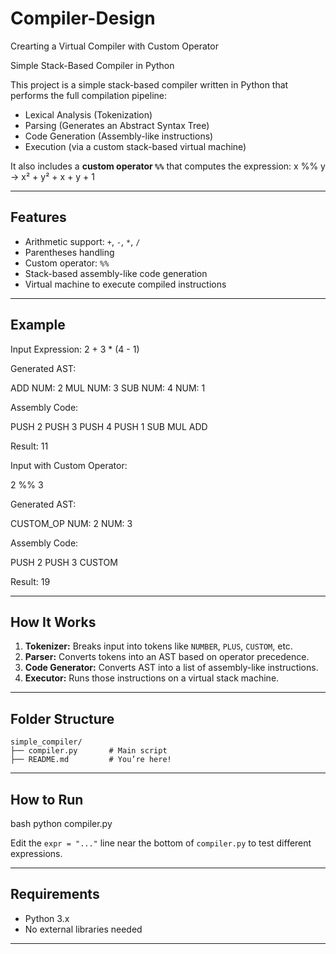 # Compiler-Design
Crearting a Virtual Compiler with Custom Operator 

Simple Stack-Based Compiler in Python

This project is a simple stack-based compiler written in Python that performs the full compilation pipeline:

- Lexical Analysis (Tokenization)
- Parsing (Generates an Abstract Syntax Tree)
- Code Generation (Assembly-like instructions)
- Execution (via a custom stack-based virtual machine)

It also includes a **custom operator `%%`** that computes the expression: 
x %% y → x² + y² + x + y + 1

---

## Features

- Arithmetic support: `+`, `-`, `*`, `/`
- Parentheses handling
- Custom operator: `%%`
- Stack-based assembly-like code generation
- Virtual machine to execute compiled instructions

---

## Example

Input Expression:
2 + 3 * (4 - 1)


Generated AST:

ADD
  NUM: 2
  MUL
    NUM: 3
    SUB
      NUM: 4
      NUM: 1


Assembly Code:

PUSH 2
PUSH 3
PUSH 4
PUSH 1
SUB
MUL
ADD

Result: 11

Input with Custom Operator:

2 %% 3


Generated AST:

CUSTOM_OP
  NUM: 2
  NUM: 3

Assembly Code:

PUSH 2
PUSH 3
CUSTOM

Result: 19


---

## How It Works

1. **Tokenizer:** Breaks input into tokens like `NUMBER`, `PLUS`, `CUSTOM`, etc.
2. **Parser:** Converts tokens into an AST based on operator precedence.
3. **Code Generator:** Converts AST into a list of assembly-like instructions.
4. **Executor:** Runs those instructions on a virtual stack machine.

---

## Folder Structure

```
simple_compiler/
├── compiler.py       # Main script
├── README.md         # You’re here!
```

---

## How to Run

bash
python compiler.py

Edit the `expr = "..."` line near the bottom of `compiler.py` to test different expressions.

---

## Requirements

- Python 3.x
- No external libraries needed

---

